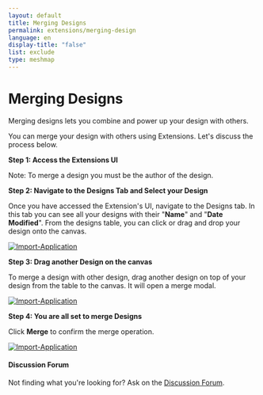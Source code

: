 ```yaml
---
layout: default
title: Merging Designs
permalink: extensions/merging-design
language: en
display-title: "false"
list: exclude
type: meshmap
---
```


# Merging Designs

Merging designs lets you combine and power up your design with others.

You can merge your design with others using Extensions. Let's discuss the process below.

**Step 1: Access the Extensions UI**


Note: To merge a design you must be the author of the design.


**Step 2: Navigate to the Designs Tab and Select your Design**


Once you have accessed the Extension's UI, navigate to the Designs tab. In this tab you can see all your designs with their "<b>Name</b>" and "<b>Date Modified</b>". From the designs table, you can click or drag and drop your design onto the canvas.

<a href="{{ site.baseurl }}/assets/img/meshmap/clone.png"><img style="border-radius: 0.5%;" alt="Import-Application" style="width:800px;height:auto;" src="{{ site.baseurl }}/assets/img/meshmap/clone.png" /></a>


**Step 3: Drag another Design on the canvas**

To merge a design with other design, drag another design on top of your design from the table to the canvas. It will open a merge modal.

<a href="{{ site.baseurl }}/assets/img/meshmap/drop-design.png"><img style="border-radius: 0.5%;" alt="Import-Application" style="width:800px;height:auto;" src="{{ site.baseurl }}/assets/img/meshmap/drop-design.png" /></a>


**Step 4: You are all set to merge Designs**

Click <b>Merge</b> to confirm the merge operation. 

<a href="{{ site.baseurl }}/assets/img/meshmap/merge-design.png"><img style="border-radius: 0.5%;" alt="Import-Application" style="width:800px;height:auto;" src="{{ site.baseurl }}/assets/img/meshmap/merge-design.png" /></a>


<div class="alert alert-dark" role="alert">
<h4 class="alert-heading">Discussion Forum</h4>
Not finding what you're looking for? Ask on the <a href="https://discuss.layer5.io">Discussion Forum</a>.
</div>

